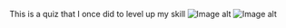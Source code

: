 This is a quiz that I once did to level up my skill
![Image alt](https://raw.githubusercontent.com/Weeelp/quiz/main/images/img1.png)
![Image alt](https://raw.githubusercontent.com/Weeelp/quiz/main/images/img2.png)
